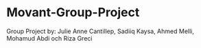 # Movant-Group-Project

Group Project
by: Julie Anne Cantillep, Sadiiq Kaysa, Ahmed Melli, Mohamud Abdi och Riza Greci
